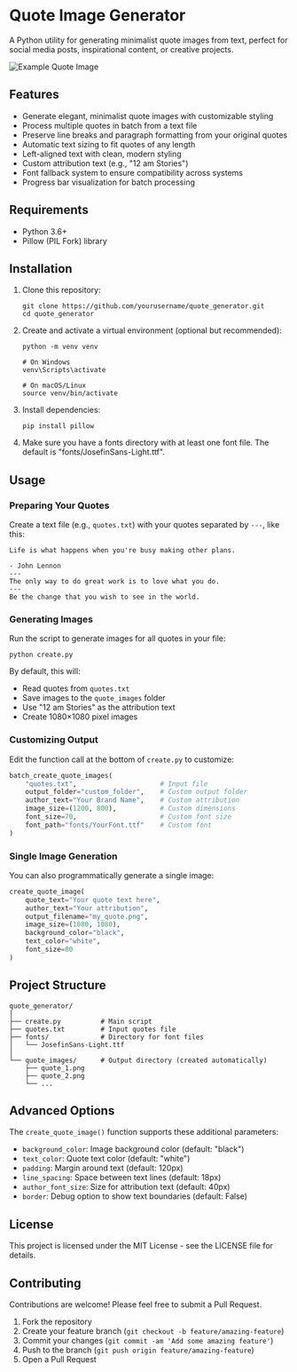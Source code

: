 # Quote Image Generator

A Python utility for generating minimalist quote images from text, perfect for social media posts, inspirational content, or creative projects.

![Example Quote Image](https://i.imgur.com/7MM3Eu0.png)

## Features

- Generate elegant, minimalist quote images with customizable styling
- Process multiple quotes in batch from a text file
- Preserve line breaks and paragraph formatting from your original quotes
- Automatic text sizing to fit quotes of any length
- Left-aligned text with clean, modern styling
- Custom attribution text (e.g., "12 am Stories")
- Font fallback system to ensure compatibility across systems
- Progress bar visualization for batch processing

## Requirements

- Python 3.6+
- Pillow (PIL Fork) library

## Installation

1. Clone this repository:
   ```
   git clone https://github.com/yourusername/quote_generator.git
   cd quote_generator
   ```

2. Create and activate a virtual environment (optional but recommended):
   ```
   python -m venv venv
   
   # On Windows
   venv\Scripts\activate
   
   # On macOS/Linux
   source venv/bin/activate
   ```

3. Install dependencies:
   ```
   pip install pillow
   ```

4. Make sure you have a fonts directory with at least one font file. The default is "fonts/JosefinSans-Light.ttf".

## Usage

### Preparing Your Quotes

Create a text file (e.g., `quotes.txt`) with your quotes separated by `---`, like this:

```
Life is what happens when you're busy making other plans.

- John Lennon
---
The only way to do great work is to love what you do.
---
Be the change that you wish to see in the world.
```

### Generating Images

Run the script to generate images for all quotes in your file:

```
python create.py
```

By default, this will:
- Read quotes from `quotes.txt`
- Save images to the `quote_images` folder
- Use "12 am Stories" as the attribution text
- Create 1080×1080 pixel images

### Customizing Output

Edit the function call at the bottom of `create.py` to customize:

```python
batch_create_quote_images(
    "quotes.txt",                     # Input file
    output_folder="custom_folder",    # Custom output folder
    author_text="Your Brand Name",    # Custom attribution
    image_size=(1200, 800),           # Custom dimensions
    font_size=70,                     # Custom font size
    font_path="fonts/YourFont.ttf"    # Custom font
)
```

### Single Image Generation

You can also programmatically generate a single image:

```python
create_quote_image(
    quote_text="Your quote text here",
    author_text="Your attribution",
    output_filename="my_quote.png",
    image_size=(1080, 1080),
    background_color="black",
    text_color="white",
    font_size=80
)
```

## Project Structure

```
quote_generator/
│
├── create.py          # Main script
├── quotes.txt         # Input quotes file
├── fonts/             # Directory for font files
│   └── JosefinSans-Light.ttf
│
└── quote_images/      # Output directory (created automatically)
    ├── quote_1.png
    ├── quote_2.png
    └── ...
```

## Advanced Options

The `create_quote_image()` function supports these additional parameters:

- `background_color`: Image background color (default: "black")
- `text_color`: Quote text color (default: "white")
- `padding`: Margin around text (default: 120px)
- `line_spacing`: Space between text lines (default: 18px)
- `author_font_size`: Size for attribution text (default: 40px)
- `border`: Debug option to show text boundaries (default: False)

## License

This project is licensed under the MIT License - see the LICENSE file for details.

## Contributing

Contributions are welcome! Please feel free to submit a Pull Request.

1. Fork the repository
2. Create your feature branch (`git checkout -b feature/amazing-feature`)
3. Commit your changes (`git commit -am 'Add some amazing feature'`)
4. Push to the branch (`git push origin feature/amazing-feature`)
5. Open a Pull Request
